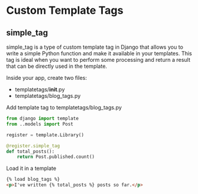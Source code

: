 # Custom Template Tags

## simple_tag

simple_tag is a type of custom template tag in Django that allows you to write a simple Python function and make it available in your templates. This tag is ideal when you want to perform some processing and return a result that can be directly used in the template.

Inside your app, create two files:
* templatetags/__init__.py
* templatetags/blog_tags.py

Add template tag to templatetags/blog_tags.py
```python
from django import template
from ..models import Post

register = template.Library()

@register.simple_tag
def total_posts():
    return Post.published.count()
```

Load it in a template
```html
{% load blog_tags %}
<p>I've written {% total_posts %} posts so far.</p>
```
